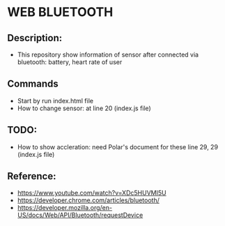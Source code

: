 # WEB BLUETOOTH
## Description:
  - This repository show information of sensor after connected via bluetooth: battery, heart rate of user

## Commands
  - Start by run index.html file
  - How to change sensor: at line 20 (index.js file)

## TODO:
  - How to show accleration: need Polar's document for these line 29, 29 (index.js file)

## Reference:
  - https://www.youtube.com/watch?v=XDc5HUVMI5U
  - https://developer.chrome.com/articles/bluetooth/
  - https://developer.mozilla.org/en-US/docs/Web/API/Bluetooth/requestDevice